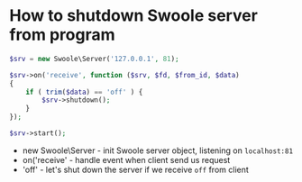 # How to shutdown Swoole server from program

```php
$srv = new Swoole\Server('127.0.0.1', 81);

$srv->on('receive', function ($srv, $fd, $from_id, $data)
{
    if ( trim($data) == 'off' ) {
        $srv->shutdown();
    }
});

$srv->start();
```

- new Swoole\Server - init Swoole server object, listening on `localhost:81`
- on('receive' - handle event when client send us request
- 'off' - let's shut down the server if we receive `off` from client

